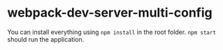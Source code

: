 # webpack-dev-server-multi-config

You can install everything using `npm install` in the root folder. `npm start` should run the application. 

